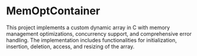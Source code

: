 # MemOptContainer
This project implements a custom dynamic array in C with memory management optimizations, concurrency support, and comprehensive error handling. The implementation includes functionalities for initialization, insertion, deletion, access, and resizing of the array.
